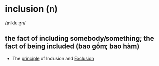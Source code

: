 # inclusion (n)

/ɪnˈkluːʒn/

## the fact of including somebody/something; the fact of being included (bao gồm; bao hàm)

- The [principle](principle-n.md#a-general-or-scientific-law-that-explains-how-something-works-or-why-something-happens-nguyên-lý) of Inclusion and [Exclusion](exclusion-n.md#the-act-of-prevent-somethingsomebody-from-entering-a-place-or-taking-part-in-something-loại-trừ-loại-bỏ)
